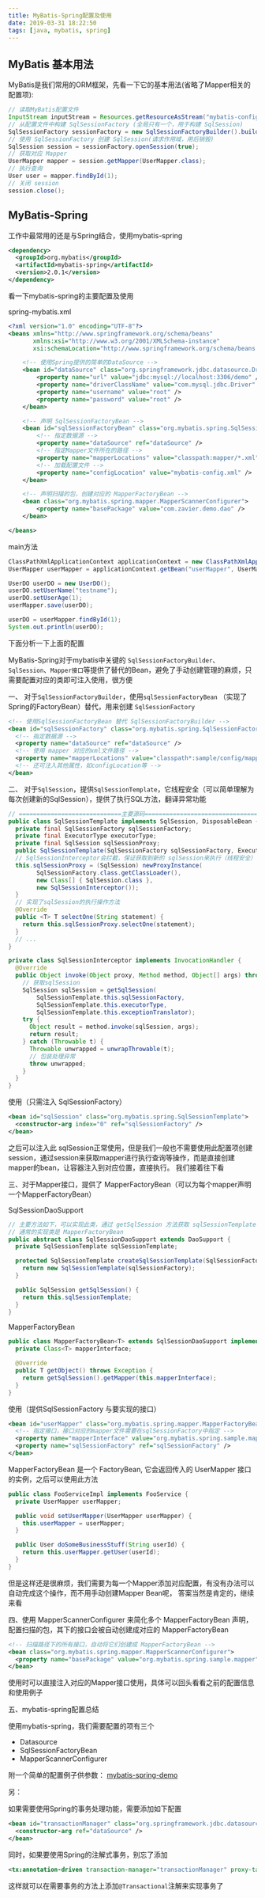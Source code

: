 ```yaml
---
title: MyBatis-Spring配置及使用
date: 2019-03-31 18:22:50
tags: [java, mybatis, spring]
---
```


## MyBatis 基本用法


MyBatis是我们常用的ORM框架，先看一下它的基本用法(省略了Mapper相关的配置项):

```java
// 读取MyBatis配置文件
InputStream inputStream = Resources.getResourceAsStream("mybatis-config.xml");
// 从配置文件中构建 SqlSessionFactory (全局只有一个，用于构建 SqlSession)
SqlSessionFactory sessionFactory = new SqlSessionFactoryBuilder().build(inputStream);
// 使用 SqlSessionFactory 创建 SqlSession(请求作用域，用后销毁)
SqlSession session = sessionFactory.openSession(true);
// 获取对应 Mapper
UserMapper mapper = session.getMapper(UserMapper.class);
// 执行查询
User user = mapper.findById(1);
// 关闭 session
session.close();
```

## MyBatis-Spring

工作中最常用的还是与Spring结合，使用mybatis-spring

```xml
<dependency>
  <groupId>org.mybatis</groupId>
  <artifactId>mybatis-spring</artifactId>
  <version>2.0.1</version>
</dependency>
```

<!-- more -->


看一下mybatis-spring的主要配置及使用

spring-mybatis.xml
```xml
<?xml version="1.0" encoding="UTF-8"?>
<beans xmlns="http://www.springframework.org/schema/beans"
       xmlns:xsi="http://www.w3.org/2001/XMLSchema-instance"
       xsi:schemaLocation="http://www.springframework.org/schema/beans http://www.springframework.org/schema/beans/spring-beans.xsd">

    <!-- 使用Spring提供的简单的DataSource -->
    <bean id="dataSource" class="org.springframework.jdbc.datasource.DriverManagerDataSource">
        <property name="url" value="jdbc:mysql://localhost:3306/demo" />
        <property name="driverClassName" value="com.mysql.jdbc.Driver" />
        <property name="username" value="root" />
        <property name="password" value="root" />
    </bean>

    <!-- 声明 SqlSessionFactoryBean -->
    <bean id="sqlSessionFactoryBean" class="org.mybatis.spring.SqlSessionFactoryBean">
        <!-- 指定数据源 -->
        <property name="dataSource" ref="dataSource" />
        <!-- 指定Mapper文件所在的路径 -->
        <property name="mapperLocations" value="classpath:mapper/*.xml" />
        <!-- 加载配置文件 -->
        <property name="configLocation" value="mybatis-config.xml" />
    </bean>

    <!-- 声明扫描的包，创建对应的 MapperFactoryBean -->
    <bean class="org.mybatis.spring.mapper.MapperScannerConfigurer">
        <property name="basePackage" value="com.zavier.demo.dao" />
    </bean>

</beans>
```

main方法

```java
ClassPathXmlApplicationContext applicationContext = new ClassPathXmlApplicationContext("spring-mybatis.xml");
UserMapper userMapper = applicationContext.getBean("userMapper", UserMapper.class);

UserDO userDO = new UserDO();
userDO.setUserName("testname");
userDO.setUserAge(1);
userMapper.save(userDO);

userDO = userMapper.findById(1);
System.out.println(userDO);
```

下面分析一下上面的配置

MyBatis-Spring对于mybatis中关键的 `SqlSessionFactoryBuilder`、`SqlSession`、`Mapper接口`等提供了替代的Bean，避免了手动创建管理的麻烦，只需要配置对应的类即可注入使用，很方便


一、 对于`SqlSessionFactoryBuilder`，使用`sqlSessionFactoryBean` （实现了Spring的FactoryBean）替代，用来创建 `SqlSessionFactory`


```xml
<!-- 使用SqlSessionFactoryBean 替代 SqlSessionFactoryBuilder -->
<bean id="sqlSessionFactory" class="org.mybatis.spring.SqlSessionFactoryBean">
  <!-- 指定数据源 -->
  <property name="dataSource" ref="dataSource" />
  <!-- 使用 mapper 对应的xml文件路径 -->
  <property name="mapperLocations" value="classpath*:sample/config/mappers/**/*.xml" />
  <!-- 还可注入其他属性，如configLocation等 -->
</bean>
```



二、 对于`SqlSession`，提供`SqlSessionTemplate`，它线程安全（可以简单理解为每次创建新的SqlSession），提供了执行SQL方法，翻译异常功能

```java
// =============================主要源码===========================================
public class SqlSessionTemplate implements SqlSession, DisposableBean {
  private final SqlSessionFactory sqlSessionFactory;
  private final ExecutorType executorType;
  private final SqlSession sqlSessionProxy;
  public SqlSessionTemplate(SqlSessionFactory sqlSessionFactory, ExecutorType executorType, PersistenceExceptionTranslator exceptionTranslator) {
  // SqlSessionInterceptor会拦截，保证获取到新的 sqlSession来执行（线程安全）
  this.sqlSessionProxy = (SqlSession) newProxyInstance(
        SqlSessionFactory.class.getClassLoader(),
        new Class[] { SqlSession.class },
        new SqlSessionInterceptor());
  }
  // 实现了sqlSession的执行操作方法
  @Override
  public <T> T selectOne(String statement) {
    return this.sqlSessionProxy.selectOne(statement);
  }
  // ...
}

private class SqlSessionInterceptor implements InvocationHandler {
  @Override
  public Object invoke(Object proxy, Method method, Object[] args) throws Throwable {
	// 获取sqlSession
    SqlSession sqlSession = getSqlSession(
        SqlSessionTemplate.this.sqlSessionFactory,
        SqlSessionTemplate.this.executorType,
        SqlSessionTemplate.this.exceptionTranslator);
    try {
      Object result = method.invoke(sqlSession, args);
      return result;
    } catch (Throwable t) {
      Throwable unwrapped = unwrapThrowable(t);
	  // 包装处理异常
      throw unwrapped;
    }
  }
}
```

使用（只需注入 SqlSessionFactory）

```xml
<bean id="sqlSession" class="org.mybatis.spring.SqlSessionTemplate">
  <constructor-arg index="0" ref="sqlSessionFactory" />
</bean>
```

之后可以注入此 sqlSession正常使用，但是我们一般也不需要使用此配置项创建session，通过session来获取mapper进行执行查询等操作，而是直接创建mapper的bean，让容器注入到对应位置，直接执行。
我们接着往下看



三、对于Mapper接口，提供了 MapperFactoryBean（可以为每个mapper声明一个MapperFactoryBean）

SqlSessionDaoSupport

```java
// 主要方法如下，可以实现此类，通过 getSqlSession 方法获取 sqlSessionTemplate 执行
// 通常的实现类是 MapperFactoryBean 
public abstract class SqlSessionDaoSupport extends DaoSupport {
  private SqlSessionTemplate sqlSessionTemplate;

  protected SqlSessionTemplate createSqlSessionTemplate(SqlSessionFactory sqlSessionFactory) {
    return new SqlSessionTemplate(sqlSessionFactory);
  }

  public SqlSession getSqlSession() {
    return this.sqlSessionTemplate;
  }
}
```

MapperFactoryBean

```java
public class MapperFactoryBean<T> extends SqlSessionDaoSupport implements FactoryBean<T> {
  private Class<T> mapperInterface;

  @Override
  public T getObject() throws Exception {
    return getSqlSession().getMapper(this.mapperInterface);
  }
}
```

使用（提供SqlSessionFactory 与要实现的接口）

```xml
<bean id="userMapper" class="org.mybatis.spring.mapper.MapperFactoryBean">
  <!-- 指定接口，接口对应的mapper文件需要在sqlSessionFactory中指定 -->
  <property name="mapperInterface" value="org.mybatis.spring.sample.mapper.UserMapper" />
  <property name="sqlSessionFactory" ref="sqlSessionFactory" />
</bean>
```

MapperFactoryBean 是一个 FactoryBean, 它会返回传入的 UserMapper 接口的实例，之后可以使用此方法

```java
public class FooServiceImpl implements FooService {
  private UserMapper userMapper;

  public void setUserMapper(UserMapper userMapper) {
    this.userMapper = userMapper;
  }

  public User doSomeBusinessStuff(String userId) {
    return this.userMapper.getUser(userId);
  }
}
```

但是这样还是很麻烦，我们需要为每一个Mapper添加对应配置，有没有办法可以自动完成这个操作，而不用手动创建Mapper Bean呢，
答案当然是肯定的，继续来看


四、使用 MapperScannerConfigurer 来简化多个 MapperFactoryBean 声明，配置扫描的包，其下的接口会被自动创建成对应的 MapperFactoryBean

```xml
<!-- 扫描路径下的所有接口，自动将它们创建成 MapperFactoryBean -->
<bean class="org.mybatis.spring.mapper.MapperScannerConfigurer">
  <property name="basePackage" value="org.mybatis.spring.sample.mapper" />
</bean>
```

使用时可以直接注入对应的Mapper接口使用，具体可以回头看看之前的配置信息和使用例子


五、mybatis-spring配置总结

使用mybatis-spring，我们需要配置的项有三个

- Datasource
- SqlSessionFactoryBean
- MapperScannerConfigurer


附一个简单的配置例子供参数： [mybatis-spring-demo](https://github.com/zavier/mybatis-spring-demo)

另：

如果需要使用Spring的事务处理功能，需要添加如下配置

```xml
<bean id="transactionManager" class="org.springframework.jdbc.datasource.DataSourceTransactionManager">
  <constructor-arg ref="dataSource" />
</bean>
```

同时，如果要使用Spring的注解式事务，别忘了添加
```xml
<tx:annotation-driven transaction-manager="transactionManager" proxy-target-class="false"/>
```
这样就可以在需要事务的方法上添加`@Transactional`注解来实现事务了



